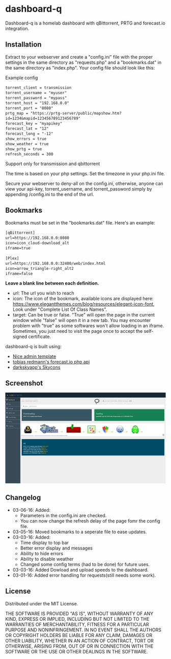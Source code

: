 # dashboard-q

Dashboard-q is a homelab dashboard with qBittorrent, PRTG and forecast.io integration.

## Installation

Extract to your webserver and create a "config.ini" file with the proper settings in the same directory as "requests.php" and a "bookmarks.dat" in the same directory as "index.php".
Your config file should look like this: 

Example config

	torrent_client = transmission
	torrent_username = "myuser"
	torrent_password = "mypass"	
	torrent_host = "192.168.0.0"
	torrent_port = "8080"
	prtg_map = "https://prtg-server/public/mapshow.htm?id=1234&mapid=123456789123456789"
	forecast_key = "myapikey"
	forecast_lat = "12"
	forecast_long = "-12"
	show_errors = true
	show_weather = true
	show_prtg = true
	refresh_seconds = 300

Support only for transmission and qbittorrent

The time is based on your php settings. Set the timezone in your php.ini file.

Secure your webserver to deny-all on the config.ini, otherwise, anyone can view your api-key, torrent_username, and torrent_password simply by appending /config.ini to the end of the url.

## Bookmarks

Bookmarks must be set in the "bookmarks.dat" file. Here's an example:

    [qBittorrent]
	url=https://192.168.0.0:8080
	icon=icon_cloud-download_alt
	iframe=true
	
	[Plex]
	url=https://192.168.0.0:32400/web/index.html
	icon=arrow_triangle-right_alt2
	iframe=false
	
**Leave a blank line between each definition.**
	
 * url: The url you wish to reach
 * icon: The icon of the bookmark, available icons are displayed here: https://www.elegantthemes.com/blog/resources/elegant-icon-font, Look under "Complete List Of Class Names".
 * target: Can be true or false. "True" will open the page in the current window while "false" will open it in a new tab. You may encounter problem with "true" as some softwares won't allow loading in an iframe. Sometimes, you just need to visit the page once to accept the self-signed certificate.
	
	
dashboard-q is built using:
 * [Nice admin template](http://bootstraptaste.com/nice-admin-bootstrap-admin-html-template/?download=true)
 * [tobias redmann's forecast.io php api](https://github.com/tobias-redmann/forecast.io-php-api)
 * [darkskyapp's Skycons](https://github.com/darkskyapp/skycons)


## Screenshot

![Not found](/screenshots/home.png?raw=true "Optional Title")

## Changelog

 * 03-06-16: Added:
   * Parameters in the config.ini are checked.
   * You can now change the refresh delay of the page fomr the config file.
 * 03-05-16: Moved bookmarks to a seperate file to ease updates.
 * 03-03-16: Added:
   * Time display to top bar
   * Better error display and messages
   * Ability to hide errors
   * Ability to disable weather
   * Changed some config terms (had to be done) for future uses.
 * 03-03-16: Added Dowload and upload speeds to the dashboard.
 * 03-01-16: Added error handling for requests(still needs some work).
 
## License
Distributed under the MIT License.

THE SOFTWARE IS PROVIDED "AS IS", WITHOUT WARRANTY OF ANY KIND, EXPRESS OR IMPLIED, INCLUDING BUT NOT LIMITED TO THE WARRANTIES OF MERCHANTABILITY, FITNESS FOR A PARTICULAR PURPOSE AND NONINFRINGEMENT. IN NO EVENT SHALL THE AUTHORS OR COPYRIGHT HOLDERS BE LIABLE FOR ANY CLAIM, DAMAGES OR OTHER LIABILITY, WHETHER IN AN ACTION OF CONTRACT, TORT OR OTHERWISE, ARISING FROM, OUT OF OR IN CONNECTION WITH THE SOFTWARE OR THE USE OR OTHER DEALINGS IN THE SOFTWARE.

